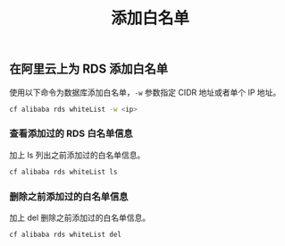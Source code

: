 ﻿---
title: 添加白名单
---

## 在阿里云上为 RDS 添加白名单

使用以下命令为数据库添加白名单，`-w` 参数指定 CIDR 地址或者单个 IP 地址。

```bash
cf alibaba rds whiteList -w <ip>
```

### 查看添加过的 RDS 白名单信息

加上 ls 列出之前添加过的白名单信息。

```bash
cf alibaba rds whiteList ls
```

### 删除之前添加过的白名单信息

加上 del 删除之前添加过的白名单信息。

```bash
cf alibaba rds whiteList del
```

<Vssue />

<script>
export default {
    mounted () {
      this.$page.lastUpdated = "2023 年 7 月 1 日"
    }
  }
</script>
